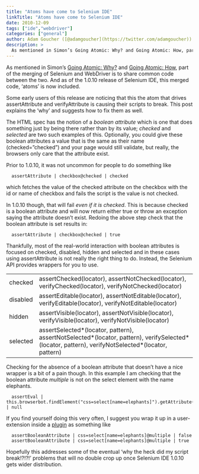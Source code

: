 ```yaml
---
title: "Atoms have come to Selenium IDE"
linkTitle: "Atoms have come to Selenium IDE"
date: 2010-12-09
tags: ["ide","webdriver"]
categories: ["general"]
author: Adam Goucher ([@adamgoucher](https://twitter.com/adamgoucher))
description: >
  As mentioned in Simon’s Going Atomic: Why? and Going Atomic: How, part of the merging of Selenium and WebDriver is to share common code between the two.
---
```


As mentioned in Simon’s [Going Atomic: Why?](/blog/2010/going-atomic-why/) and [Going Atomic: How](/blog/2010/going-atomic-how/), part of the merging of Selenium and WebDriver is to share common code between the two. And as of the 1.0.10 release of Selenium IDE, this merged code, ‘atoms’ is now included.  
  
Some early users of this release are noticing that this the atom that drives assertAttribute and verifyAttribute is causing their scripts to break. This post explains the ‘why’ and suggests how to fix them as well.  
  
The HTML spec has the notion of a _boolean attribute_ which is one that does something just by being there rather than by its value; _checked_ and _selected_ are two such examples of this. Optionally, you could give these boolean attributes a value that is the same as their name (checked=”checked”) and your page would still validate, but really, the browsers only care that the attribute exist.  
  
Prior to 1.0.10, it was not uncommon for people to do something like

```
  assertAttribute | checkbox@checked | checked
```

which fetches the value of the checked attribute on the checkbox with the id or name of checkbox and fails the script is the value is not checked.  
  
In 1.0.10 though, that will fail _even if it is checked_. This is because checked is a boolean attribute and will now return either true or throw an exception saying the attribute doesn’t exist. Redoing the above step check that the boolean attribute is set results in:

```
  assertAttribute | checkbox@checked | true
```

Thankfully, most of the real-world interaction with boolean attributes is focused on checked, disabled, hidden and selected and in these cases using assertAttribute is not really the right thing to do. Instead, the Selenium API provides wrappers for you to use.<br />

<table>
  <tr>
    <td>checked</td>
    <td>assertChecked(locator), assertNotChecked(locator), verifyChecked(locator), verifyNotChecked(locator)</td>
  </tr>
  <tr>
    <td>disabled</td>
    <td>assertEditable(locator), assertNotEditable(locator), verifyEditable(locator), verifyNotEditable(locator)</td>
  </tr>
  <tr>
    <td>hidden</td>
    <td>assertVisible(locator), assertNotVisible(locator), verifyVisible(locator), verifyNotVisible(locator)</td>
  </tr>
  <tr>
    <td>selected</td>
    <td>assertSelected*(locator, pattern), assertNotSelected*(locator, pattern), verifySelected*(locator, pattern), verifyNotSelected*(locator, pattern)</td>
  </tr>
</table>

Checking for the absence of a boolean attribute that doesn’t have a nice wrapper is a bit of a pain though. In this example I am checking that the boolean attribute _multiple_ is not on the select element with the name elephants.

```
  assertEval | this.browserbot.findElement("css=select[name=elephants]").getAttribute("multiple"); | null
```

If you find yourself doing this very often, I suggest you wrap it up in a user-extension inside a [plugin](http://seleniumhq.org/projects/ide/plugins.html) as something like

```
  assertBooleanAttribute | css=select[name=elephants]@multiple | false
  assertBooleanAttribute | css=select[name=elephants]@multiple | true
```

Hopefully this addresses some of the eventual ‘why the heck did my script break!?!?!’ problems that will no double crop up once Selenium IDE 1.0.10 gets wider distribution.

